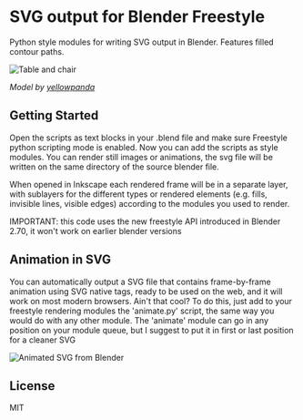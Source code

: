 # SVG output for Blender Freestyle

Python style modules for writing SVG output in Blender. Features filled contour paths.

![Table and chair](https://rawgithub.com/hvfrancesco/freestylesvg/master/example/table_and_chair.svg)

*Model by [yellowpanda](http://www.blendswap.com/blends/view/69490)*

## Getting Started

Open the scripts as text blocks in your .blend file and make sure Freestyle python
scripting mode is enabled. Now you can add the scripts as style modules.
You can render still images or animations, the svg file will be written on the same directory of the
source blender file.

When opened in Inkscape each rendered frame will be in a separate layer, with sublayers for the different
types or rendered elements (e.g. fills, invisible lines, visible edges) according to the modules you used
to render.

IMPORTANT: this code uses the new freestyle API introduced in Blender 2.70, it won't work on earlier blender versions

## Animation in SVG

You can automatically output a SVG file that contains frame-by-frame animation using SVG native <animate> tags,
ready to be used on the web, and it will work on most modern browsers. Ain't that cool?
To do this, just add to your freestyle rendering modules the 'animate.py' script, the same way you would do with any other module.
The 'animate' module can go in any position on your module queue, but I suggest to put it in first or last position for a cleaner SVG

![Animated SVG from Blender](https://rawgithub.com/hvfrancesco/freestylesvg/master/example/animated.svg)

## License

MIT
